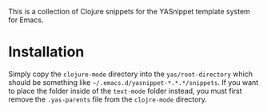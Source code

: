 This is a collection of Clojure snippets for the YASnippet template
system for Emacs.

Installation
============

Simply copy the `clojure-mode` directory into the `yas/root-directory`
which should be something like
`~/.emacs.d/yasnippet-*.*.*/snippets`. If you want to place the folder
inside of the `text-mode` folder instead, you must first remove the
`.yas-parents` file from the `clojre-mode` directory.
